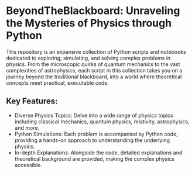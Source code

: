 # BeyondTheBlackboard: Unraveling the Mysteries of Physics through Python

This repository is an expansive collection of Python scripts and notebooks dedicated to exploring, simulating, and solving complex problems in physics. From the microscopic quirks of quantum mechanics to the vast complexities of astrophysics, each script in this collection takes you on a journey beyond the traditional blackboard, into a world where theoretical concepts meet practical, executable code.

## Key Features:

- Diverse Physics Topics: Delve into a wide range of physics topics including classical mechanics, quantum physics, relativity, astrophysics, and more.
- Python Simulations: Each problem is accompanied by Python code, providing a hands-on approach to understanding the underlying physics.
- In-depth Explanations: Alongside the code, detailed explanations and theoretical background are provided, making the complex physics accessible.
